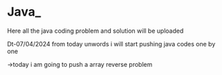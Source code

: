 # Java_
Here all the java coding problem and solution will be uploaded

Dt-07/04/2024
from today unwords i will start pushing java codes one by one 

->today i am going to push a array reverse problem 